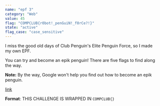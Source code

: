 ```yaml
---
name: "epf 3"
category: "Web"
value: 45
flag: "COMPCLUB{r0bot!_penGuiN!_f0rCe?!}"
state: "active"
flag_case: "case_sensitive"
---
```


I miss the good old days of Club Penguin's Elite Penguin Force, so I made my own EPF.

You can try and become an epik penguin! There are five flags to find along the way.

**Note:** By the way, Google won't help you find out how to become an epik penguin.

[link](https://epf.ctf.csesoc.app)

**Format**: THIS CHALLENGE IS WRAPPED IN `COMPCLUB{}`
